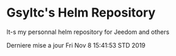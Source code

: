 # Gsyltc's Helm Repository

It-s my personnal helm repository for Jeedom and others

Derniere mise a jour Fri Nov  8 15:41:53 STD 2019
